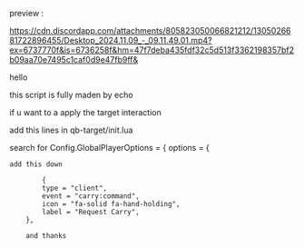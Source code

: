 preview : 

https://cdn.discordapp.com/attachments/805823050066821212/1305026681722896455/Desktop_2024.11.09_-_09.11.49.01.mp4?ex=6737770f&is=6736258f&hm=47f7deba435fdf32c5d513f3362198357bf2b09aa70e7495c1caf0d9e47fb9ff&

hello

this script is fully maden by echo 

if u want to a apply the target interaction 

add this lines in qb-target/init.lua 

search for Config.GlobalPlayerOptions = {
    options = {

    add this down 

    		{
            type = "client",
            event = "carry:command",
            icon = "fa-solid fa-hand-holding",
            label = "Request Carry",
        },

        and thanks 


        
